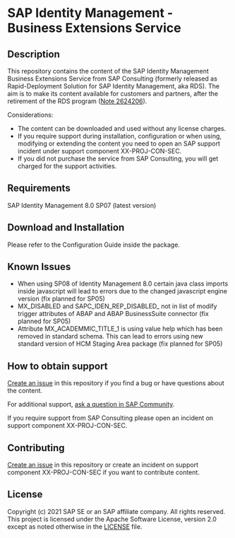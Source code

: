 # SAP Identity Management - Business Extensions Service

## Description

This repository contains the content of the SAP Identity Management Business Extensions Service from SAP Consulting (formerly released as Rapid-Deployment Solution for SAP Identity Management, aka RDS). The aim is to make its content available for customers and partners, after the retirement of the RDS program ([Note 2624206](https://launchpad.support.sap.com/#/notes/2624206)).  

Considerations:
* The content can be downloaded and used without any license charges.
* If you require support during installation, configuration or when using, modifying or extending the content you need to open an SAP support incident under support component XX-PROJ-CON-SEC.
* If you did not purchase the service from SAP Consulting, you will get charged for the support activities. 

## Requirements

SAP Identity Management 8.0 SP07 (latest version)

## Download and Installation
Please refer to the Configuration Guide inside the package.

## Known Issues

* When using SP08 of Identity Management 8.0 certain java class imports inside javascript will lead to errors due to the changed javascript engine version (fix planned for SP05)
* MX_DISABLED and SAPC_IDEN_REP_DISABLED_<repName> not in list of modify trigger attributes of ABAP and ABAP BusinessSuite connector (fix planned for SP05)
* Attribute MX_ACADEMMIC_TITLE_1 is using value help which has been removed in standard schema. This can lead to errors using new standard version of HCM Staging Area package (fix planned for SP05)

## How to obtain support

[Create an issue](https://github.com/SAP-samples/idm-business-extensions-service/issues) in this repository if you find a bug or have questions about the content.
 
For additional support, [ask a question in SAP Community](https://answers.sap.com/questions/ask.html).

If you require support from SAP Consulting please open an incident on support component XX-PROJ-CON-SEC.

## Contributing

[Create an issue](https://github.com/SAP-samples/idm-business-extensions-service/issues) in this repository or create an incident on support component XX-PROJ-CON-SEC if you want to contribute content.

## License

Copyright (c) 2021 SAP SE or an SAP affiliate company. All rights reserved. This project is licensed under the Apache Software License, version 2.0 except as noted otherwise in the [LICENSE](LICENSES/Apache-2.0.txt) file.
